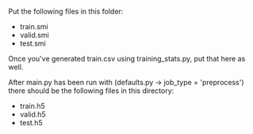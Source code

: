 
Put the following files in this folder:

- train.smi
- valid.smi
- test.smi

Once you've generated train.csv using training_stats.py, put that here as well.

After main.py has been run with (defaults.py -> job_type = 'preprocess') there should be the following files in this directory:

- train.h5
- valid.h5
- test.h5
